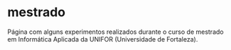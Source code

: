# mestrado

Página com alguns experimentos realizados durante o curso de mestrado em Informática Aplicada da UNIFOR (Universidade de Fortaleza).
